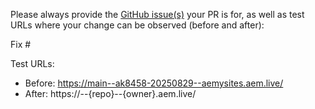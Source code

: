Please always provide the [GitHub issue(s)](../issues) your PR is for, as well as test URLs where your change can be observed (before and after):

Fix #<gh-issue-id>

Test URLs:
- Before: https://main--ak8458-20250829--aemysites.aem.live/
- After: https://<branch>--{repo}--{owner}.aem.live/
